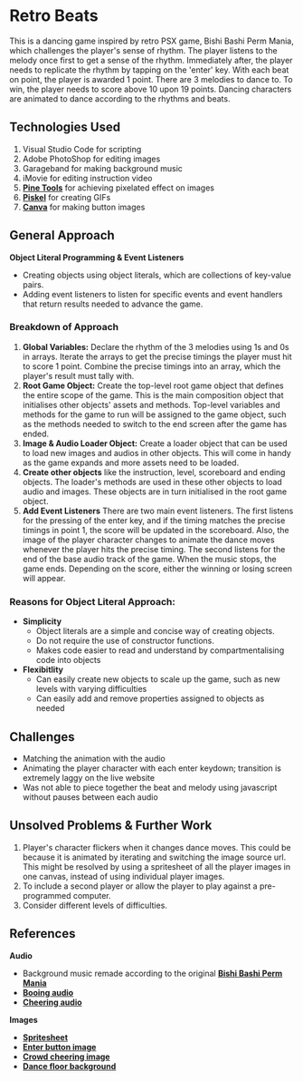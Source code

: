 # Retro Beats

This is a dancing game inspired by retro PSX game, Bishi Bashi Perm Mania, which challenges the player's sense of rhythm. The player listens to the melody once first to get a sense of the rhythm. Immediately after, the player needs to replicate the rhythm by tapping on the 'enter' key. With each beat on point, the player is awarded 1 point. There are 3 melodies to dance to. To win, the player needs to score above 10 upon 19 points. Dancing characters are animated to dance according to the rhythms and beats.

## Technologies Used

1. Visual Studio Code for scripting
2. Adobe PhotoShop for editing images
3. Garageband for making background music
4. iMovie for editing instruction video
5. **[Pine Tools](https://pinetools.com/pixelate-effect-image)** for achieving pixelated effect on images
6. **[Piskel](https://www.piskelapp.com/p/create/sprite)** for creating GIFs
7. **[Canva](https://www.canva.com/)** for making button images

## General Approach

**Object Literal Programming & Event Listeners**

- Creating objects using object literals, which are collections of key-value pairs.
- Adding event listeners to listen for specific events and event handlers that return results needed to advance the game.

### Breakdown of Approach

1. **Global Variables:** Declare the rhythm of the 3 melodies using 1s and 0s in arrays. Iterate the arrays to get the precise timings the player must hit to score 1 point. Combine the precise timings into an array, which the player's result must tally with.
2. **Root Game Object:** Create the top-level root game object that defines the entire scope of the game. This is the main composition object that initialises other objects' assets and methods. Top-level variables and methods for the game to run will be assigned to the game object, such as the methods needed to switch to the end screen after the game has ended.
3. **Image & Audio Loader Object:** Create a loader object that can be used to load new images and audios in other objects. This will come in handy as the game expands and more assets need to be loaded.
4. **Create other objects** like the instruction, level, scoreboard and ending objects. The loader's methods are used in these other objects to load audio and images. These objects are in turn initialised in the root game object.
5. **Add Event Listeners** There are two main event listeners. The first listens for the pressing of the enter key, and if the timing matches the precise timings in point 1, the score will be updated in the scoreboard. Also, the image of the player character changes to animate the dance moves whenever the player hits the precise timing. The second listens for the end of the base audio track of the game. When the music stops, the game ends. Depending on the score, either the winning or losing screen will appear.

### Reasons for Object Literal Approach:

- **Simplicity**
  - Object literals are a simple and concise way of creating objects.
  - Do not require the use of constructor functions.
  - Makes code easier to read and understand by compartmentalising code into objects
- **Flexibitlity**
  - Can easily create new objects to scale up the game, such as new levels with varying difficulties
  - Can easily add and remove properties assigned to objects as needed

## Challenges

- Matching the animation with the audio
- Animating the player character with each enter keydown; transition is extremely laggy on the live website
- Was not able to piece together the beat and melody using javascript without pauses between each audio

## Unsolved Problems & Further Work

1. Player's character flickers when it changes dance moves. This could be because it is animated by iterating and switching the image source url. This might be resolved by using a spritesheet of all the player images in one canvas, instead of using individual player images.
2. To include a second player or allow the player to play against a pre-programmed computer.
3. Consider different levels of difficulties.

## References

**Audio**

- Background music remade according to the original **[Bishi Bashi Perm Mania](https://www.youtube.com/watch?v=l1MjKC9nDeM)**
- **[Booing audio](https://pixabay.com/sound-effects/boo-6377/)**
- **[Cheering audio](https://pixabay.com/sound-effects/short-crowd-cheer-6713/)**

**Images**

- **[Spritesheet](https://www.spriters-resource.com/fullview/7677/)**
- **[Enter button image](http://pixelartmaker.com/art/b868ed6b29546ba)**
- **[Crowd cheering image](https://favpng.com/png_view/crowd-cheering-applause-image-clip-art-clapping-png/ZYm8BHf9)**
- **[Dance floor background](https://www.pngegg.com/en/png-bzgte)**
